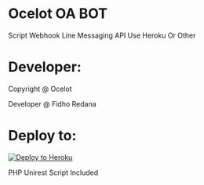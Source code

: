 # Ocelot OA BOT
Script Webhook Line Messaging API Use Heroku Or Other

# Developer:
Copyright @ Ocelot

Developer @ Fidho Redana

# Deploy to:
[![Deploy to Heroku](https://www.herokucdn.com/deploy/button.svg)](https://heroku.com/deploy)


PHP Unirest Script Included
